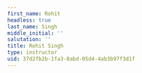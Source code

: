 ```yaml
---
first_name: Rohit
headless: true
last_name: Singh
middle_initial: ''
salutation: ''
title: Rohit Singh
type: instructor
uid: 37d2fb2b-1fa3-8abd-05d4-4ab3b97f3d1f
---
```


